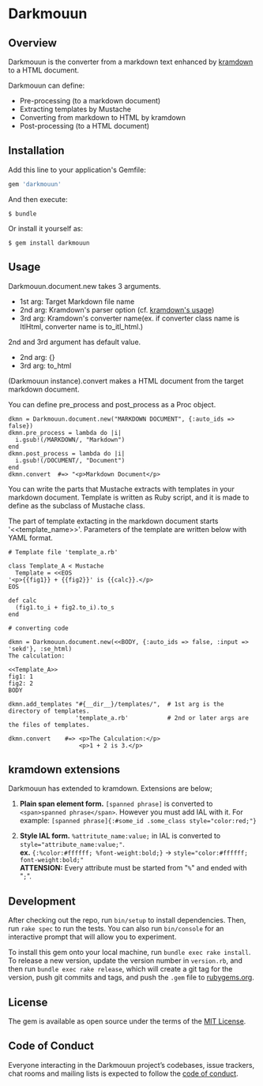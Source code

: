 # Darkmouun

## Overview

Darkmouun is the converter from a markdown text enhanced by [kramdown](https://github.com/gettalong/kramdown) to a HTML document.

Darkmouun can define: 
  * Pre-processing (to a markdown document)
  * Extracting templates by Mustache
  * Converting from markdown to HTML by kramdown
  * Post-processing (to a HTML document)

## Installation

Add this line to your application's Gemfile:

```ruby
gem 'darkmouun'
```

And then execute:

    $ bundle

Or install it yourself as:

    $ gem install darkmouun

## Usage

Darkmouun.document.new takes 3 arguments.

* 1st arg: Target Markdown file name
* 2nd arg: Kramdown's parser option (cf. [kramdown's usage](https://kramdown.gettalong.org/documentation.html#usage))
* 3rd arg: Kramdown's converter name(ex. if converter class name is ItlHtml, converter name is to_itl_html.)

2nd and 3rd argument has default value. 

* 2nd arg: {}
* 3rd arg: to_html

(Darkmouun instance).convert makes a HTML document from the target markdown document.

You can define pre_process and post_process as a Proc object.

```
dkmn = Darkmouun.document.new("MARKDOWN DOCUMENT", {:auto_ids => false})
dkmn.pre_process = lambda do |i|
  i.gsub!(/MARKDOWN/, "Markdown")
end
dkmn.post_process = lambda do |i|
  i.gsub!(/DOCUMENT/, "Document")
end
dkmn.convert  #=> "<p>Markdown Document</p>
```

You can write the parts that Mustache extracts with templates in your markdown document.
Template is written as Ruby script, and it is made to define as the subclass of Mustache class.

The part of template extacting in the markdown document starts '<<template_name>>'.
Parameters of the template are written below with YAML format.

```
# Template file 'template_a.rb'

class Template_A < Mustache
  Template = <<EOS
'<p>{{fig1}} + {{fig2}}' is {{calc}}.</p>
EOS

def calc
  (fig1.to_i + fig2.to_i).to_s
end
```

```
# converting code

dkmn = Darkmouun.document.new(<<BODY, {:auto_ids => false, :input => 'sekd'}, :se_html)
The calculation:

<<Template_A>>
fig1: 1
fig2: 2
BODY

dkmn.add_templates "#{__dir__}/templates/",  # 1st arg is the directory of templates.
                   'template_a.rb'           # 2nd or later args are the files of templates.

dkmn.convert    #=> <p>The Calculation:</p>
                    <p>1 + 2 is 3.</p>
```

## kramdown extensions

Darkmouun has extended to kramdown. Extensions are below;

1. **Plain span element form.** `[spanned phrase]` is converted to `<span>spanned phrase</span>`. However you must add IAL with it. For example: `[spanned phrase]{:#some_id .some_class style="color:red;"}`

2. **Style IAL form.** `%attritute_name:value;` in IAL is converted to `style="attribute_name:value;"`.<br/>**ex.** `{:%color:#ffffff; %font-weight:bold;}` -> `style="color:#ffffff; font-weight:bold;"`<br/>**ATTENSION:** Every attribute must be started from "`%`" and ended with "`;`".

## Development

After checking out the repo, run `bin/setup` to install dependencies. Then, run `rake spec` to run the tests. You can also run `bin/console` for an interactive prompt that will allow you to experiment.

To install this gem onto your local machine, run `bundle exec rake install`. To release a new version, update the version number in `version.rb`, and then run `bundle exec rake release`, which will create a git tag for the version, push git commits and tags, and push the `.gem` file to [rubygems.org](https://rubygems.org).

## License

The gem is available as open source under the terms of the [MIT License](https://opensource.org/licenses/MIT).

## Code of Conduct

Everyone interacting in the Darkmouun project’s codebases, issue trackers, chat rooms and mailing lists is expected to follow the [code of conduct](https://github.com/[USERNAME]/darkmouun/blob/master/CODE_OF_CONDUCT.md).

